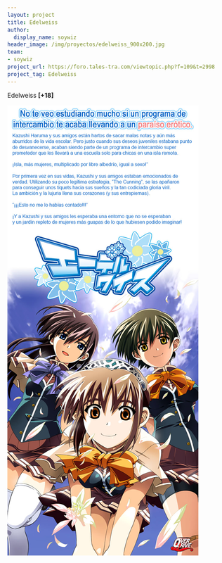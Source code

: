 ```yaml
---
layout: project
title: Edelweiss
author:
  display_name: soywiz
header_image: /img/proyectos/edelweiss_900x200.jpg
team:
- soywiz
project_url: https://foro.tales-tra.com/viewtopic.php?f=109&t=2998
project_tag: Edelweiss
---
```

Edelweiss **[+18]**

![](/proyectos/edelweiss/baner.jpg)
